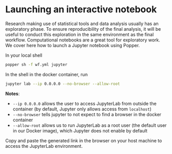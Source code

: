 # Launching an interactive notebook

Research making use of statistical tools and data analysis usually has an exploratory phase.
To ensure reproducibility of the final analysis, it will be useful to conduct this exploration 
in the same environment as the final workflow.
Computational notebooks are a great tool for exploratory work. We cover here how to launch 
a Jupyter notebook using Popper.

In your local shell
```bash
popper sh -f wf.yml jupyter
```
In the shell in the docker container, run
```bash
jupyter lab --ip 0.0.0.0 --no-browser --allow-root
```

**Notes**:
- `--ip 0.0.0.0` allows the user to access JupyterLab from outside the container (by default, 
Jupyter only allows access from `localhost`)
- `--no-browser` tells jupyter to not expect to find a browser in the docker container
- `--allow-root` allows us to run JupyterLab as a root user (the default user in our Docker
image), which Jupyter does not enable by default

Copy and paste the generated link in the browser on your host machine to access the JupyterLab 
environment.

